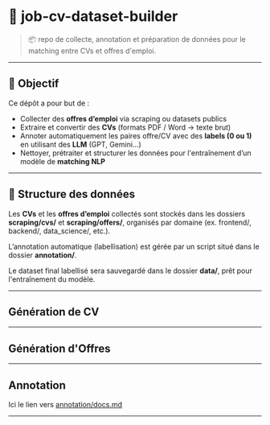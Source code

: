 # 🧰 job-cv-dataset-builder

> 📦 repo de collecte, annotation et préparation de données pour le matching entre CVs et offres d'emploi.

---

## 🎯 Objectif

Ce dépôt a pour but de :
- Collecter des **offres d’emploi** via scraping ou datasets publics
- Extraire et convertir des **CVs** (formats PDF / Word → texte brut)
- Annoter automatiquement les paires offre/CV avec des **labels (0 ou 1)** en utilisant des **LLM** (GPT, Gemini…)
- Nettoyer, prétraiter et structurer les données pour l'entraînement d’un modèle de **matching NLP**

---

## 📂 Structure des données

Les **CVs** et les **offres d’emploi** collectés sont stockés dans les dossiers **scraping/cvs/** et **scraping/offers/**, organisés par domaine (ex. frontend/, backend/, data_science/, etc.).

L’annotation automatique (labellisation) est gérée par un script situé dans le dossier **annotation/**.

Le dataset final labellisé sera sauvegardé dans le dossier **data/**, prêt pour l'entraînement du modèle.

---
## Génération de CV

---
## Génération d'Offres

---
## Annotation

Ici le lien vers [annotation/docs.md](./annotation/docs.md)


---